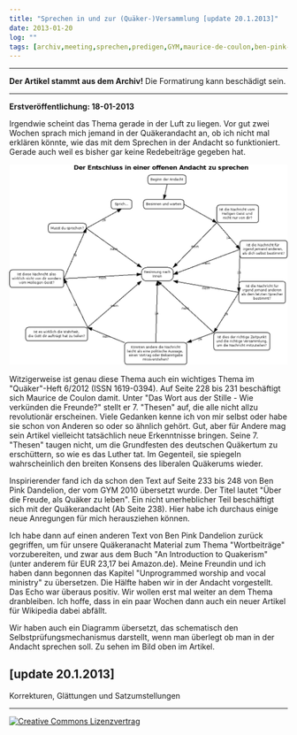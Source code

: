 ```yaml
---
title: "Sprechen in und zur (Quäker-)Versammlung [update 20.1.2013]"
date: 2013-01-20
log: ""
tags: [archiv,meeting,sprechen,predigen,GYM,maurice-de-coulon,ben-pink-dandelion,]
---
```

<hr><b>Der Artikel stammt aus dem Archiv!</b> Die Formatirung kann beschädigt sein.<hr>
<b>Erstveröffentlichung: 18-01-2013</b>

<p>Irgendwie scheint das Thema gerade in der Luft zu liegen. Vor gut zwei Wochen sprach mich jemand in der Quäkerandacht an, ob ich nicht mal erklären könnte, wie das mit dem Sprechen in der Andacht so funktioniert. Gerade auch weil es bisher gar keine Redebeiträge  gegeben hat.</p>

![q-andacht-diagram.jpg](q-andacht-diagram.jpg)

<!--break-->
<p>Witzigerweise ist genau diese Thema auch ein wichtiges Thema im "Quäker"-Heft 6/2012 (ISSN 1619-0394). Auf Seite 228 bis 231 beschäftigt sich Maurice de Coulon damit. Unter  "Das Wort aus der Stille - Wie verkünden die Freunde?" stellt er 7. "Thesen" auf, die alle nicht allzu revolutionär erscheinen. Viele Gedanken kenne ich von mir selbst oder habe sie schon von Anderen so oder so ähnlich gehört. Gut, aber für Andere mag sein Artikel vielleicht tatsächlich neue Erkenntnisse bringen. Seine 7. "Thesen" taugen nicht, um die Grundfesten des deutschen Quäkertum zu erschüttern, so wie es das Luther tat. Im Gegenteil, sie spiegeln wahrscheinlich den breiten Konsens des liberalen Quäkerums wieder.</p>

<p>Inspirierender fand ich da schon den Text auf Seite 233 bis 248 von Ben Pink Dandelion, der vom GYM 2010 übersetzt wurde. Der Titel lautet "Über die Freude, als Quäker zu leben". Ein nicht unerheblicher Teil beschäftigt sich mit der Quäkerandacht (Ab Seite 238). Hier habe ich durchaus einige neue Anregungen für mich herausziehen können. </p>

<p>Ich habe dann auf einen anderen Text von Ben Pink Dandelion zurück gegriffen, um für unsere Quäkeranacht Material zum Thema "Wortbeiträge" vorzubereiten, und zwar aus dem Buch "An Introduction to Quakerism" (unter anderem für EUR 23,17 bei Amazon.de). Meine Freundin und ich haben dann begonnen das Kapitel "Unprogrammed worship and vocal ministry" zu übersetzen. Die Hälfte haben wir in der Andacht vorgestellt. Das Echo war überaus positiv.  Wir wollen erst mal weiter an dem Thema dranbleiben. Ich hoffe, dass in ein paar Wochen dann auch ein neuer Artikel für Wikipedia dabei abfällt.</p> 

<p>Wir haben auch ein Diagramm übersetzt, das schematisch den Selbstprüfungsmechanismus darstellt, wenn man überlegt ob man in der Andacht sprechen soll. Zu sehen im Bild oben im Artikel.</p>

<h2>[update 20.1.2013]</h2>
<p>Korrekturen, Glättungen und Satzumstellungen</p>

<hr>
<a rel="license" href="http://creativecommons.org/licenses/by-sa/3.0/"><img alt="Creative Commons Lizenzvertrag" style="border-width:0" src="http://i.creativecommons.org/l/by-sa/3.0/88x31.png" /></a>
